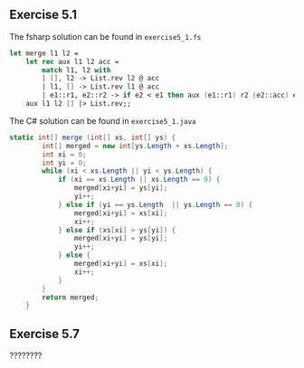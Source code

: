 
## Exercise 5.1

The fsharp solution can be found in `exercise5_1.fs`

```fsharp
let merge l1 l2 =
    let rec aux l1 l2 acc =
        match l1, l2 with
        | [], l2 -> List.rev l2 @ acc
        | l1, [] -> List.rev l1 @ acc
        | e1::r1, e2::r2 -> if e2 < e1 then aux (e1::r1) r2 (e2::acc) else aux r1 (e2::r2) (e1::acc)
    aux l1 l2 [] |> List.rev;;
```

The C# solution can be found in `exercise5_1.java`

```csharp
static int[] merge (int[] xs, int[] ys) {
        int[] merged = new int[ys.Length + xs.Length];
        int xi = 0;
        int yi = 0;
        while (xi < xs.Length || yi < ys.Length) {
            if (xi == xs.Length || xs.Length == 0) {
                merged[xi+yi] = ys[yi];
                yi++;
            } else if (yi == ys.Length  || ys.Length == 0) {
                merged[xi+yi] = xs[xi];
                xi++;
            } else if (xs[xi] > ys[yi]) {
                merged[xi+yi] = ys[yi];
                yi++;
            } else {
                merged[xi+yi] = xs[xi];
                xi++;
            }
        }
        return merged;
    }
```

## Exercise 5.7

????????